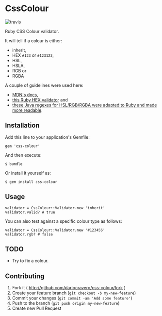 # CssColour

![travis](https://travis-ci.org/dariocravero/css-colour.svg)

Ruby CSS Colour validator.

It will tell if a colour is either:

* inherit,
* HEX `#123` or `#123123`,
* HSL,
* HSLA,
* RGB or
* RGBA

A couple of guidelines were used here:

* [MDN's docs](https://developer.mozilla.org/en-US/docs/Web/Guide/CSS/Getting_started/Color),
* [this Ruby HEX validator](https://gist.github.com/liquid/1324384) and
* [these Java regexes for HSL/RGB/RGBA were adapted to Ruby and made more readable](http://stackoverflow.com/a/12457269/1562732).

## Installation

Add this line to your application's Gemfile:

```
gem 'css-colour'
```

And then execute:

```
$ bundle
```

Or install it yourself as:

```
$ gem install css-colour
```

## Usage

```
validator = CssColour::Validator.new 'inherit'
validator.valid? # true
```

You can also test against a specific colour type as follows:

```
validator = CssColour::Validator.new '#123456'
validator.rgb? # false
```

## TODO

* Try to fix a colour.

## Contributing

1. Fork it ( http://github.com/dariocravero/css-colour/fork )
2. Create your feature branch (`git checkout -b my-new-feature`)
3. Commit your changes (`git commit -am 'Add some feature'`)
4. Push to the branch (`git push origin my-new-feature`)
5. Create new Pull Request

